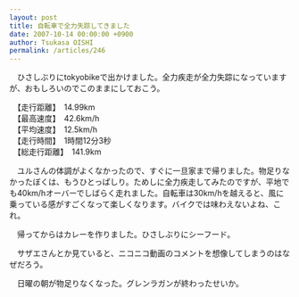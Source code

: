 ```yaml
---
layout: post
title: 自転車で全力失踪してきました
date: 2007-10-14 00:00:00 +0900
author: Tsukasa OISHI
permalink: /articles/246
---
```



　ひさしぶりにtokyobikeで出かけました。全力疾走が全力失踪になっていますが、おもしろいのでこのままにしておこう。  

　【走行距離】　14.99km  
　【最高速度】　42.6km/h  
　【平均速度】　12.5km/h  
　【走行時間】　1時間12分3秒  
　【総走行距離】　141.9km  

　ユルさんの体調がよくなかったので、すぐに一旦家まで帰りました。物足りなかったぼくは、もうひとっぱしり。ためしに全力疾走してみたのですが、平地でも40km/hオーバーでしばらく走れました。自転車は30km/hを越えると、風に乗っている感がすごくなって楽しくなります。バイクでは味わえないよね、これ。  

　帰ってからはカレーを作りました。ひさしぶりにシーフード。  

　サザエさんとか見ていると、ニコニコ動画のコメントを想像してしまうのはなぜだろう。  

　日曜の朝が物足りなくなった。グレンラガンが終わったせいか。  


